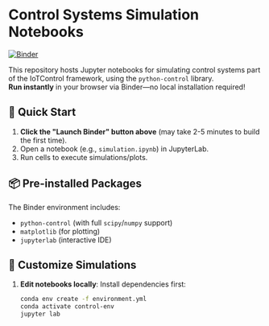 # Control Systems Simulation Notebooks

[![Binder](https://mybinder.org/badge_logo.svg)]([https://mybinder.org/v2/gh/iotctrl/iotctrl-notebook/HEAD?filepath=simulation.ipynb])

This repository hosts Jupyter notebooks for simulating control systems part of the IoTControl framework, using the `python-control` library.  
**Run instantly** in your browser via Binder—no local installation required!

## 🚀 Quick Start
1. **Click the "Launch Binder" button above** (may take 2-5 minutes to build the first time).
2. Open a notebook (e.g., `simulation.ipynb`) in JupyterLab.
3. Run cells to execute simulations/plots.

## 📦 Pre-installed Packages
The Binder environment includes:
- `python-control` (with full `scipy`/`numpy` support)
- `matplotlib` (for plotting)
- `jupyterlab` (interactive IDE)

## 🔧 Customize Simulations
1. **Edit notebooks locally**: Install dependencies first:
   ```bash
   conda env create -f environment.yml
   conda activate control-env
   jupyter lab
